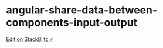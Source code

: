 # angular-share-data-between-components-input-output

[Edit on StackBlitz ⚡️](https://stackblitz.com/edit/angular-integration-test-jasmine-jg4z5w)